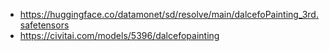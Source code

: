 - https://huggingface.co/datamonet/sd/resolve/main/dalcefoPainting_3rd.safetensors
- https://civitai.com/models/5396/dalcefopainting